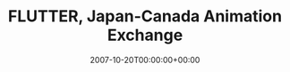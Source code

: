 ---
templateKey: event
guid: 0892bbd9-6eab-11ea-99c5-002590d1d1b0
date: 2007-10-20T00:00:00+00:00
eventTime: 'none'
title: FLUTTER, Japan-Canada Animation Exchange
artist: FLUTTER
city: Tokyo, Japan
venue: Japan-Canada Animation Exchange
group: PPF House
guests: Tokyo International Film Festival
---